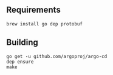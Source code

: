 
## Requirements
```
brew install go dep protobuf
```

## Building
```
go get -u github.com/argoproj/argo-cd
dep ensure
make
```